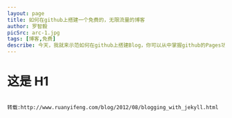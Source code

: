 ```yaml
---
layout: page
title: 如何在github上搭建一个免费的，无限流量的博客
author: 罗智毅
picSrc: arc-1.jpg
tags: [博客,免费]
describe: 今天，我就来示范如何在github上搭建Blog，你可以从中掌握github的Pages功能，以及Jekyll软件的基本用法。更重要的是，你会体会到一种建立网站的全新思路。
---
```


# 这是 H1 #

<img src="{{ site.baseurl }}/images/{{page.picSrc}}" alt="">

	转载:http://www.ruanyifeng.com/blog/2012/08/blogging_with_jekyll.html
	    